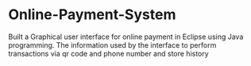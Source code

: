 # Online-Payment-System
Built a Graphical user interface for online payment in Eclipse using Java programming. The information used by the interface to perform transactions via qr code and phone number and store history
